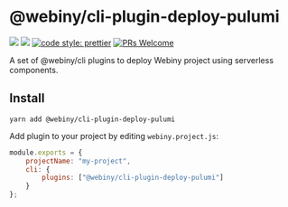# @webiny/cli-plugin-deploy-pulumi
[![](https://img.shields.io/npm/dw/@webiny/cli-plugin-deploy-pulumi.svg)](https://www.npmjs.com/package/@webiny/cli-plugin-deploy-pulumi) 
[![](https://img.shields.io/npm/v/@webiny/cli-plugin-deploy-pulumi.svg)](https://www.npmjs.com/package/@webiny/cli-plugin-deploy-pulumi)
[![code style: prettier](https://img.shields.io/badge/code_style-prettier-ff69b4.svg?style=flat-square)](https://github.com/prettier/prettier)
[![PRs Welcome](https://img.shields.io/badge/PRs-welcome-brightgreen.svg?style=flat-square)](http://makeapullrequest.com)

A set of @webiny/cli plugins to deploy Webiny project using serverless components.
   
## Install
```
yarn add @webiny/cli-plugin-deploy-pulumi
```

Add plugin to your project by editing `webiny.project.js`:

```js
module.exports = {
    projectName: "my-project",
    cli: {
        plugins: ["@webiny/cli-plugin-deploy-pulumi"]
    }
};
```
